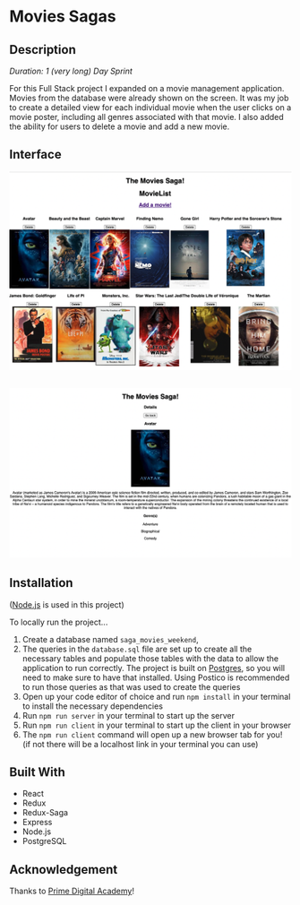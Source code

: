 # Movies Sagas

## Description

_Duration: 1 (very long) Day Sprint_

For this Full Stack project I expanded on a movie management application. Movies from the database were already shown on the screen. It was my job to create a detailed view for each individual movie when the user clicks on a movie poster, including all genres associated with that movie. I also added the ability for users to delete a movie and add a new movie.

## Interface

![wireframe](wireframes/completed-home.png)

##

![wireframe](wireframes/completed-details.png)

## Installation

([Node.js](https://nodejs.org/en/) is used in this project)

To locally run the project...

1. Create a database named `saga_movies_weekend`,
2. The queries in the `database.sql` file are set up to create all the necessary tables and populate those tables with the data to allow the application to run correctly. The project is built on [Postgres](https://www.postgresql.org/download/), so you will need to make sure to have that installed. Using Postico is recommended to run those queries as that was used to create the queries 
3. Open up your code editor of choice and run `npm install` in your terminal to install the necessary dependencies
4. Run `npm run server` in your terminal to start up the server
5. Run `npm run client` in your terminal to start up the client in your browser
6. The `npm run client` command will open up a new browser tab for you! (if not there will be a localhost link in your terminal you can use)


## Built With

- React
- Redux
- Redux-Saga
- Express
- Node.js
- PostgreSQL

## Acknowledgement
Thanks to [Prime Digital Academy](www.primeacademy.io)!
